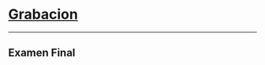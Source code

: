 # [Grabacion](https://drive.google.com/file/d/1RU1E7gy0vpi8siEXkd3FTQ3YDXyGfW1B/view?usp=sharing)

-------------------

## Examen Final

